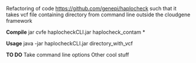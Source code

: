 Refactoring of code https://github.com/genepi/haplocheck such that it takes vcf file containing directory from command line outside the cloudgene framework

**Compile**
jar cvfe haplocheckCLI.jar haplocheck_contam *

**Usage**
java -jar haplocheckCLI.jar directory_with_vcf

**TO DO**
Take command line options
Other cool stuff
